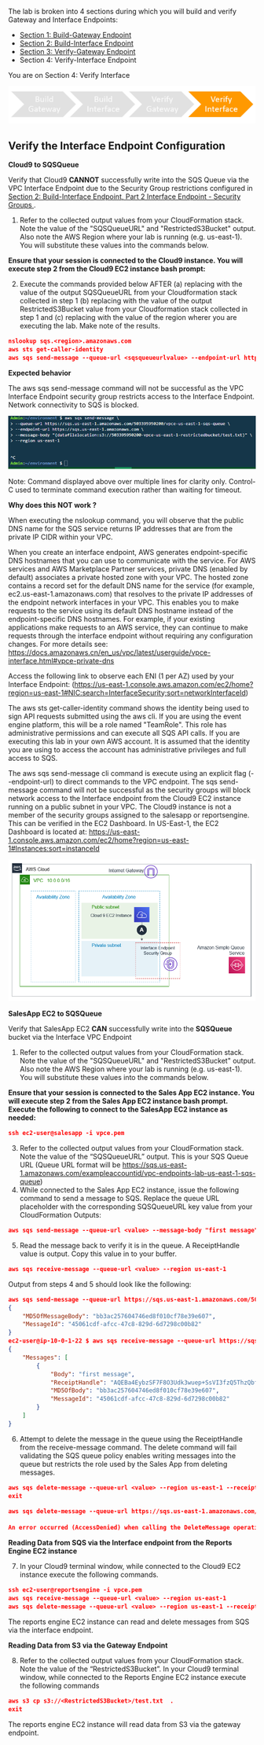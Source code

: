 The lab is broken into 4 sections during which you will build and verify Gateway and Interface Endpoints:
* [Section 1: Build-Gateway Endpoint](https://github.com/harrisn6/vpc-endpoints-lab/blob/master/build-gateway.md) 
* [Section 2: Build-Interface Endpoint](https://github.com/harrisn6/vpc-endpoints-lab/blob/master/build-interface.md) 
* [Section 3: Verify-Gateway Endpoint](https://github.com/harrisn6/vpc-endpoints-lab/blob/master/verify-gateway.md) 
* Section 4: Verify-Interface Endpoint 

You are on Section 4: Verify Interface

![verify-interface-nav](./images/us-east-1/verify-interface-nav.png) 

## Verify the Interface Endpoint Configuration 

**Cloud9 to SQSQueue**

Verify that Cloud9 **CANNOT** successfully write into the SQS Queue via the VPC Interface Endpoint due to the Security Group restrictions configured in [Section 2: Build-Interface Endpoint, Part 2 Interface Endpoint - Security Groups ](https://github.com/harrisn6/vpc-endpoints-lab/blob/master/build-interface.md#part-2-interface-endpoint---security-groups). 

1. Refer to the collected output values from your CloudFormation stack.  Note the value of the "SQSQueueURL" and "RestrictedS3Bucket" output.  Also note the AWS Region where your lab is running (e.g. us-east-1).  You will substitute these values into the commands below. 

**Ensure that your session is connected to the Cloud9 instance.  You will execute step 2 from the Cloud9 EC2 instance bash prompt:**
  
2.  Execute the commands provided below AFTER (a) replacing <sqsqueueurlvalue> with the value of the output SQSQueueURL from your Cloudformation stack collected in step 1 (b) replacing <restrictedbucket> with the value of the output RestrictedS3Bucket value from your Cloudformation stack collected in step 1 and (c) replacing <region> with the value of the region wherer you are executing the lab.  Make note of the results.


``` json
nslookup sqs.<region>.amazonaws.com
aws sts get-caller-identity
aws sqs send-message --queue-url <sqsqueueurlvalue> --endpoint-url https://sqs.<region>.amazonaws.com --message-body "{datafilelocation:s3://<restrictedbucket>/test.txt}" --region <region>
```

**Expected behavior** 

The aws sqs send-message command will not be successful as the VPC Interface Endpoint security group restricts access to the Interface Endpoint.  Network connectivity to SQS is blocked.   

![verifyfigure5](./images/us-east-1/verifyfigure5.png) 

Note:  Command displayed above over multiple lines for clarity only.  Control-C used to terminate command execution rather than waiting for timeout.

**Why does this NOT work ?**

When executing the nslookup command, you will observe that the public DNS name for the SQS service returns IP addresses that are from the private IP CIDR within your VPC. 

When you create an interface endpoint, AWS generates endpoint-specific DNS hostnames that you can use to communicate with the service. For AWS services and AWS Marketplace Partner services, private DNS (enabled by default) associates a private hosted zone with your VPC. The hosted zone contains a record set for the default DNS name for the service (for example, ec2.us-east-1.amazonaws.com) that resolves to the private IP addresses of the endpoint network interfaces in your VPC. This enables you to make requests to the service using its default DNS hostname instead of the endpoint-specific DNS hostnames. For example, if your existing applications make requests to an AWS service, they can continue to make requests through the interface endpoint without requiring any configuration changes. For more details see: https://docs.amazonaws.cn/en_us/vpc/latest/userguide/vpce-interface.html#vpce-private-dns

Access the following link to observe each ENI (1 per AZ) used by your Interface Endpoint: (https://us-east-1.console.aws.amazon.com/ec2/home?region=us-east-1#NIC:search=InterfaceSecurity;sort=networkInterfaceId)

The aws sts get-caller-identity command shows the identity being used to sign API requests submitted using the aws cli.  If you are using the event engine platform, this will be a role named "TeamRole".  This role has administrative permissions and can execute all SQS API calls.  If you are executing this lab in your own AWS account.  It is assumed that the identity you are using to access the account has administrative privileges and full access to SQS. 

The aws sqs send-message cli command is execute using an explicit flag (--endpoint-url) to direct commands to the VPC endpoint.  The sqs send-message command will not be successful as the security groups will block network access to the Interface endpoint from the Cloud9 EC2 instance running on a public subnet in your VPC.  The Cloud9 instance is not a member of the security groups assigned to the salesapp or reportsengine.  This can be verified in the EC2 Dashboard.  In US-East-1, the EC2 Dashboard is located at:  https://us-east-1.console.aws.amazon.com/ec2/home?region=us-east-1#Instances:sort=instanceId

![figure29](./images/us-east-1/figure29.png) 


**SalesApp EC2 to SQSQueue**

Verify that SalesApp EC2 **CAN** successfully write into the **SQSQueue** bucket via the Interface VPC Endpoint

1. Refer to the collected output values from your CloudFormation stack.  Note the value of the "SQSQueueURL" and "RestrictedS3Bucket" output.  Also note the AWS Region where your lab is running (e.g. us-east-1).  You will substitute these values into the commands below. 

**Ensure that your session is connected to the  Sales App EC2 instance.  You will execute step 2 from the Sales App EC2 instance bash prompt.  Execute the following to connect to the SalesApp EC2 instance as needed:**

``` json
ssh ec2-user@salesapp -i vpce.pem

```


3. Refer to the collected output values from your CloudFormation stack.  Note the value of the “SQSQueueURL” output.  This is your SQS Queue URL (Queue URL format will be https://sqs.us-east-1.amazonaws.com/exampleaccountid/vpc-endpoints-lab-us-east-1-sqs-queue)
4. While connected to the Sales App EC2 instance, issue the following command to send a message to SQS.  Replace the queue URL placeholder <value> with the corresponding SQSQueueURL key value from your CloudFormation Outputs:
 
``` json
aws sqs send-message --queue-url <value> --message-body "first message" --region us-east-1
```
5.  Read the message back to verify it is in the queue.  A ReceiptHandle value is output.  Copy this value in to your buffer.  
  
``` json
aws sqs receive-message --queue-url <value> --region us-east-1
```

Output from steps 4 and 5 should look like the following:

``` json
aws sqs send-message --queue-url https://sqs.us-east-1.amazonaws.com/503395950200/vpc-endpoints-lab-us-east-1-sqs-queue --message-body "first message" --region us-east-1
{
    "MD5OfMessageBody": "bb3ac257604746ed8f010cf78e39e607", 
    "MessageId": "45061cdf-afcc-47c8-829d-6d7298c00b82"
}
ec2-user@ip-10-0-1-22 $ aws sqs receive-message --queue-url https://sqs.us-east-1.amazonaws.com/503395950200/vpc-endpoints-lab-us-east-1-sqs-queue --region us-east-1
{
    "Messages": [
        {
            "Body": "first message", 
            "ReceiptHandle": "AQEBa4EybzSF7F8O3Udk3wuep+SsVI3fzQ5ThzQbf4WWa+eC38xz5ngIJQ2jnv1kVTeLJ/5Gd2ojJy/lGAvM3JqytXPbExQdFPbSENiVKfjsG2wTLPrRBQOQsbT73+DehZYz/rtVPFo2x22jAdNUL1uuLS93bkrM59/ZCKiZoXEDPNjh2E8LKwigUwcCs3OZkHL18lL01JzjEWLxdGNptTbD/GN5UgfFfV7AFVqBgPPYoLfAEbGIuyPksrWAW3L92GqflEn7AsociFtLYRgw6fdFLEY59qNMthgD2Fg+xnR4mlOWHjYDBojXXaTwNTcq7aSJngFMAbu5LC9L0GZ+HYxyhK1ItESzRUKWOzNKklOjZ58P/21OIgmdcrxnK4UZ5BE0cdp70LfpWgooD0AEflyR2WXAxJ/HDqra6wvLw0juM54=", 
            "MD5OfBody": "bb3ac257604746ed8f010cf78e39e607", 
            "MessageId": "45061cdf-afcc-47c8-829d-6d7298c00b82"
        }
    ]
}
``` 

6.  Attempt to delete the message in the queue using the ReceiptHandle from the receive-message command.  The delete command will fail validating the SQS queue policy enables writing messages into the queue but restricts the role used by the Sales App from deleting messages.

``` json 
aws sqs delete-message --queue-url <value> --region us-east-1 --receipt-handle <receipthandlevalue>
exit
```

``` json
aws sqs delete-message --queue-url https://sqs.us-east-1.amazonaws.com/503395950200/vpc-endpoints-lab-us-east-1-sqs-queue --region us-east-1--receipt-handle "AQEBa4EybzSF7F8O3Udk3wuep+SsVI3fzQ5ThzQbf4WWa+eC38xz5ngIJQ2jnv1kVTeLJ/5Gd2ojJy/lGAvM3JqytXPbExQdFPbSENiVKfjsG2wTLPrRBQOQsbT73+DehZYz/rtVPFo2x22jAdNUL1uuLS93bkrM59/ZCKiZoXEDPNjh2E8LKwigUwcCs3OZkHL18lL01JzjEWLxdGNptTbD/GN5UgfFfV7AFVqBgPPYoLfAEbGIuyPksrWAW3L92GqflEn7AsociFtLYRgw6fdFLEY59qNMthgD2Fg+xnR4mlOWHjYDBojXXaTwNTcq7aSJngFMAbu5LC9L0GZ+HYxyhK1ItESzRUKWOzNKklOjZ58P/21OIgmdcrxnK4UZ5BE0cdp70LfpWgooD0AEflyR2WXAxJ/HDqra6wvLw0juM54="

An error occurred (AccessDenied) when calling the DeleteMessage operation: Access to the resource https://us-east-1.queue.amazonaws.com/ is denied.
```

**Reading Data from SQS via the Interface endpoint from the Reports Engine EC2 instance**

7. In your Cloud9 terminal window, while connected to the Cloud9 EC2 instance execute the following commands.  

``` json
ssh ec2-user@reportsengine -i vpce.pem
aws sqs receive-message --queue-url <value> --region us-east-1
aws sqs delete-message --queue-url <value> --region us-east-1 --receipt-handle <receipthandlevalue>
```

The reports engine EC2 instance can read and delete messages from SQS via the interface endpoint.

**Reading Data from S3 via the Gateway Endpoint**

8.  Refer to the collected output values from your CloudFormation stack.  Note the value of the “RestrictedS3Bucket”.  In your Cloud9 terminal window, while connected to the Reports Engine EC2 instance execute the following commands  

``` json
aws s3 cp s3://<RestrictedS3Bucket>/test.txt  .
exit
```

The reports engine EC2 instance will read data from S3 via the gateway endpoint.